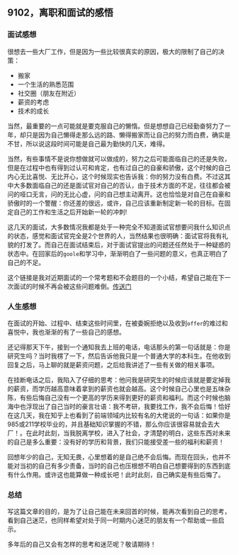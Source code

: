 ## 9102，离职和面试的感悟

### 面试感想
很想去一些大厂工作，但是因为一些比较很真实的原因，极大的限制了自己的决策：  
* 搬家
* 一个生活的熟悉范围
* 社交圈（朋友在附近）
* 薪资的考虑
* 技术的成长

当然，最重要的一点可能就是要克服自己的懒惰。但是想想自己已经勤奋努力了一年，却只是因为自己懒得走那么远的路、懒得搬家而让自己的努力而白费，确实是不甘，所以说这段时间可能是自己最为勤快的几天，难得。

当然，有些事情不是说你想做就可以做成的，努力之后可能面临自己的还是失败，但是在过程中也有得到过认可和肯定，也有过自己的自豪和骄傲，这个时候的自己内心无比喜悦、无比开心，这个时候现实也告诉我：你的努力没有白费。不过这其中大多数面临自己的还是面试官对自己的否认，由于技术方面的不足，往往都会被问的哑口无言，问的无比心虚，问的自己想主动离开。这也恰恰是对自己在自豪和骄傲时的一个警醒：你还差的很远，或许，自己应该重新制定新一轮的目标。在固定自己的工作和生活之后开始新一轮的冲刺!

这几天的面试，大多数情况我都是处于一种完全不知道面试官想要问我什么知识点的状态，感觉和面试官完全是2个世界的人，当然结果也很明确：面试官将我有礼貌的打发了。而自己在面试结束后，对于面试官提出的问题还任然处于一种疑惑的状态中。在回家后的`goole`和学习中，渐渐明白了一些问题的意义，也真正明白了自己的不足。

这个链接是我对近期面试的一个常考题和不会题目的一个小结，希望自己能在下一次面试的时候不再会被这些问题难倒。[传送门](https://github.com/wangkaiwd/Interview-preparation/blob/master/conclusion.md)

### 人生感想

在面试的开始、过程中、结束这些时间里，在被委婉拒绝以及收到`offer`的难过和喜悦中，我也渐渐的有了一些自己的感想。

还记得那天下午，接到一个通知我去上班的电话，电话那头的第一句话就是：你是研究生吗？当时我楞了一下，然后告诉他我只是一个普通大学的本科生。在他收到回复之后，马上聊的就是薪资问题，之后给我讲述了一些有关做的相关事项。

在挂断电话之后，我陷入了仔细的思考：他问我是研究生的时候应该就是要定掉我的薪资，而学历越高意味着拿到的薪资也就会越高。这个时候自己心里也是五味杂陈，有些后悔自己没有一个更高的学历来得到更好的薪资和福利。而这个时候也脑海中也浮现出了自己当时的豪言壮语：我不考研，我要找工作，我不会后悔！恰好在这几天，我在知乎上也看到了前端领域内比较有名的大佬说的一句话：如果你是985或211学校毕业的，并且基础知识掌握的不错，那么你应该很容易就会去大厂！。在此时此刻，当我脱离学校，进入了社会，才清楚的明白，这些东西对未来的自己是多么重要：没有好的学历和背景，我们只能接受差一些的福利和薪资！

回想年少的自己，无知无畏，心里想着的是自己绝不会后悔。而现在回头，也并不能对当初的自己有多少责备，当时的自己也压根想不明白自己想要得到的东西到底有什么作用。或许这也能算做一种成长吧！此时此刻，自己确实是有些后悔了。

### 总结
写这篇文章的目的，是为了让自己能在未来回首的时候，能再次看到自己的思考，看到自己迷茫，也同样希望对处于同一时期内心迷茫的朋友有一个帮助或一些启示。  

多年后的自己又会有怎样的思考和迷茫呢？敬请期待！